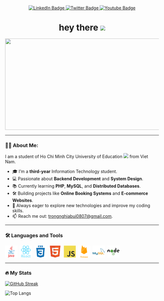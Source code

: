 <!-- Creating GitHub Profile README -->
<!-- Adding GIFs and Badges to Your GitHub Profile README -->
<div id="header" align="center">
  <img src="" width="200"/>
</div>
<div id="badges" align="center">
  <a href="https://www.linkedin.com/in/ngh%C4%A9a-b%C3%B9i-662a22250/">
    <img src="https://img.shields.io/badge/LinkedIn-blue?logo=linkedin&logoColor=white&style=for-the-badge" alt="LinkedIn Badge"/>
  </a>
  <a href="https://www.instagram.com/_trnghia8704_/">
    <img src="https://img.shields.io/badge/Instagram-FF0069?style=for-the-badge&logo=instagram&logoColor=white" alt="Twitter Badge"/>
  </a>
  <a href="https://www.facebook.com/trongnghiabui87/">
    <img src="https://img.shields.io/badge/Facebook-0866FF?style=for-the-badge&logo=facebook&logoColor=white" alt="Youtube Badge"/>
  </a>
</div>
<h1 align="center">
  hey there
  <img src="https://media.giphy.com/media/hvRJCLFzcasrR4ia7z/giphy.gif" width="30px"/>
</h1>

<!-- Adding a Banner GIF and "About Me" Section -->
<div id="banner" align="center">
  <img src="https://media.giphy.com/media/dWesBcTLavkZuG35MI/giphy.gif" width="600" height="300"/>
</div>

---

### 🧑‍🎓 About Me:
I am a student of Ho Chi Minh City University of Education <img src="https://media.giphy.com/media/WUlplcMpOCEmTGBtBW/giphy.gif" width="30"> from Viet Nam.
- 🎓 I’m a **third-year** Information Technology student.  
- 💻 Passionate about **Backend Development** and **System Design**.  
- 📚 Currently learning **PHP**, **MySQL**, and **Distributed Databases**.  
- 🛠️ Building projects like **Online Booking Systems** and **E-commerce Websites**.  
- 🌟 Always eager to explore new technologies and improve my coding skills.
- 📫   Reach me out: trongnghiabui0807@gmail.com.

<!-- Adding Languages and Tools -->

---

### 🛠️ Languages and Tools
<div>
  <img src="https://github.com/devicons/devicon/blob/master/icons/java/java-original-wordmark.svg" title="Java" alt="Java" width="40" height="40"/>&nbsp;
  <img src="https://github.com/devicons/devicon/blob/master/icons/react/react-original-wordmark.svg" title="React" alt="React" width="40" height="40"/>&nbsp;
  <img src="https://github.com/devicons/devicon/blob/master/icons/css3/css3-plain-wordmark.svg"  title="CSS3" alt="CSS" width="40" height="40"/>&nbsp;
  <img src="https://github.com/devicons/devicon/blob/master/icons/html5/html5-original.svg" title="HTML5" alt="HTML" width="40" height="40"/>&nbsp;
  <img src="https://github.com/devicons/devicon/blob/master/icons/javascript/javascript-original.svg" title="JavaScript" alt="JavaScript" width="40" height="40"/>&nbsp;
  <img src="https://github.com/devicons/devicon/blob/master/icons/firebase/firebase-plain-wordmark.svg" title="Firebase" alt="Firebase" width="40" height="40"/>&nbsp;
  <img src="https://github.com/devicons/devicon/blob/master/icons/mysql/mysql-original-wordmark.svg" title="MySQL"  alt="MySQL" width="40" height="40"/>&nbsp;
  <img src="https://github.com/devicons/devicon/blob/master/icons/nodejs/nodejs-original-wordmark.svg" title="NodeJS" alt="NodeJS" width="40" height="40"/>&nbsp;
</div>

<!-- Adding GitHub Stats -->

---

### 🔥 My Stats
[![GitHub Streak](https://streak-stats.demolab.com/?user=nghia0807&theme=vision-friendly-dark)](https://git.io/streak-stats)

![Top Langs](https://github-readme-stats.vercel.app/api/top-langs/?username=nghia0807&layout=compact&theme=vision-friendly-dark)
